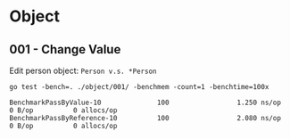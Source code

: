
# Object

## 001 - Change Value
Edit person object: `Person v.s. *Person`

```
go test -bench=. ./object/001/ -benchmem -count=1 -benchtime=100x
```

```
BenchmarkPassByValue-10              100                 1.250 ns/op           0 B/op          0 allocs/op
BenchmarkPassByReference-10          100                 2.080 ns/op           0 B/op          0 allocs/op
```
